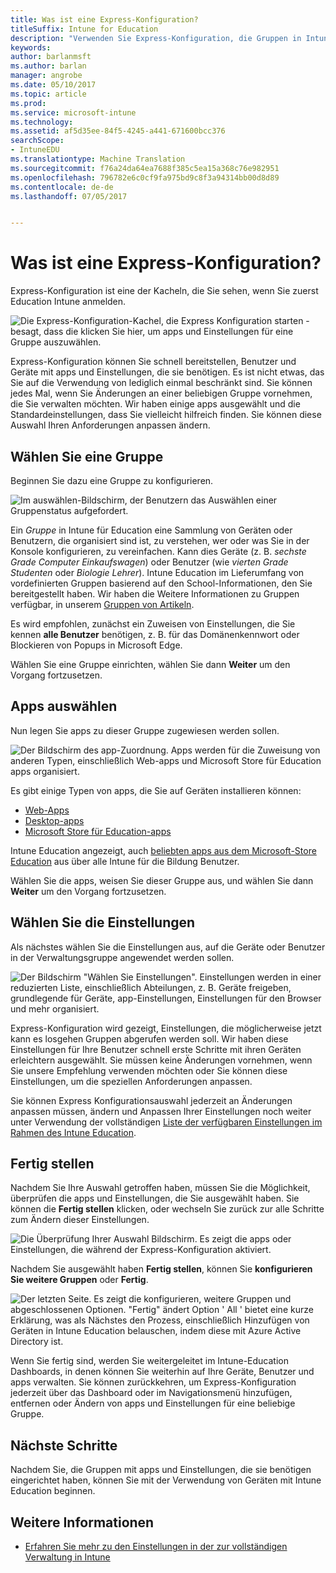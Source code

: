 ```yaml
---
title: Was ist eine Express-Konfiguration?
titleSuffix: Intune for Education
description: "Verwenden Sie Express-Konfiguration, die Gruppen in Intune für die Bildung schnell einzurichten."
keywords: 
author: barlanmsft
ms.author: barlan
manager: angrobe
ms.date: 05/10/2017
ms.topic: article
ms.prod: 
ms.service: microsoft-intune
ms.technology: 
ms.assetid: af5d35ee-84f5-4245-a441-671600bcc376
searchScope:
- IntuneEDU
ms.translationtype: Machine Translation
ms.sourcegitcommit: f76a24da64ea7688f385c5ea15a368c76e982951
ms.openlocfilehash: 796782e6c0cf9fa975bd9c8f3a94314bb00d8d89
ms.contentlocale: de-de
ms.lasthandoff: 07/05/2017


---
```


# <a name="what-is-express-configuration"></a>Was ist eine Express-Konfiguration?

Express-Konfiguration ist eine der Kacheln, die Sie sehen, wenn Sie zuerst Education Intune anmelden.

  ![Die Express-Konfiguration-Kachel, die Express Konfiguration starten - besagt, dass die klicken Sie hier, um apps und Einstellungen für eine Gruppe auszuwählen.](./media/express-config-001-launch-tile.png)

Express-Konfiguration können Sie schnell bereitstellen, Benutzer und Geräte mit apps und Einstellungen, die sie benötigen. Es ist nicht etwas, das Sie auf die Verwendung von lediglich einmal beschränkt sind. Sie können jedes Mal, wenn Sie Änderungen an einer beliebigen Gruppe vornehmen, die Sie verwalten möchten. Wir haben einige apps ausgewählt und die Standardeinstellungen, dass Sie vielleicht hilfreich finden. Sie können diese Auswahl Ihren Anforderungen anpassen ändern.

## <a name="choose-a-group"></a>Wählen Sie eine Gruppe

Beginnen Sie dazu eine Gruppe zu konfigurieren.

  ![Im auswählen-Bildschirm, der Benutzern das Auswählen einer Gruppenstatus aufgefordert.](./media/express-config-004-choose-group.png)

Ein _Gruppe_ in Intune für Education eine Sammlung von Geräten oder Benutzern, die organisiert sind ist, zu verstehen, wer oder was Sie in der Konsole konfigurieren, zu vereinfachen. Kann dies Geräte (z. B. _sechste Grade Computer Einkaufswagen_) oder Benutzer (wie _vierten Grade Studenten_ oder _Biologie Lehrer_). Intune Education im Lieferumfang von vordefinierten Gruppen basierend auf den School-Informationen, den Sie bereitgestellt haben. Wir haben die Weitere Informationen zu Gruppen verfügbar, in unserem [Gruppen von Artikeln](what-are-groups.md).

Es wird empfohlen, zunächst ein Zuweisen von Einstellungen, die Sie kennen **alle Benutzer** benötigen, z. B. für das Domänenkennwort oder Blockieren von Popups in Microsoft Edge.

Wählen Sie eine Gruppe einrichten, wählen Sie dann **Weiter** um den Vorgang fortzusetzen.

## <a name="choose-apps"></a>Apps auswählen

Nun legen Sie apps zu dieser Gruppe zugewiesen werden sollen.

  ![Der Bildschirm des app-Zuordnung. Apps werden für die Zuweisung von anderen Typen, einschließlich Web-apps und Microsoft Store für Education apps organisiert.](./media/express-config-005-choose-apps.png)

Es gibt einige Typen von apps, die Sie auf Geräten installieren können:

* [Web-Apps](how-to-add-apps.md#add-web-apps)
* [Desktop-apps](how-to-add-apps.md#add-desktop-apps)
* [Microsoft Store für Education-apps](acquire-store-apps.md)

Intune Education angezeigt, auch [beliebten apps aus dem Microsoft-Store Education](how-to-add-apps.md#add-popular-apps) aus über alle Intune für die Bildung Benutzer.

Wählen Sie die apps, weisen Sie dieser Gruppe aus, und wählen Sie dann **Weiter** um den Vorgang fortzusetzen.

## <a name="choose-settings"></a>Wählen Sie die Einstellungen

Als nächstes wählen Sie die Einstellungen aus, auf die Geräte oder Benutzer in der Verwaltungsgruppe angewendet werden sollen.

  ![Der Bildschirm "Wählen Sie Einstellungen". Einstellungen werden in einer reduzierten Liste, einschließlich Abteilungen, z. B. Geräte freigeben, grundlegende für Geräte, app-Einstellungen, Einstellungen für den Browser und mehr organisiert.](./media/express-config-006-choose-settings.png)

Express-Konfiguration wird gezeigt, Einstellungen, die möglicherweise jetzt kann es losgehen Gruppen abgerufen werden soll. Wir haben diese Einstellungen für Ihre Benutzer schnell erste Schritte mit ihren Geräten erleichtern ausgewählt. Sie müssen keine Änderungen vornehmen, wenn Sie unsere Empfehlung verwenden möchten oder Sie können diese Einstellungen, um die speziellen Anforderungen anpassen.

Sie können Express Konfigurationsauswahl jederzeit an Änderungen anpassen müssen, ändern und Anpassen Ihrer Einstellungen noch weiter unter Verwendung der vollständigen [Liste der verfügbaren Einstellungen im Rahmen des Intune Education](available-settings.md).

## <a name="finish-up"></a>Fertig stellen

Nachdem Sie Ihre Auswahl getroffen haben, müssen Sie die Möglichkeit, überprüfen die apps und Einstellungen, die Sie ausgewählt haben. Sie können die **Fertig stellen** klicken, oder wechseln Sie zurück zur alle Schritte zum Ändern dieser Einstellungen.

  ![Die Überprüfung Ihrer Auswahl Bildschirm. Es zeigt die apps oder Einstellungen, die während der Express-Konfiguration aktiviert.](./media/express-config-007-save-changes.png)

Nachdem Sie ausgewählt haben **Fertig stellen**, können Sie **konfigurieren Sie weitere Gruppen** oder **Fertig**.

  ![Der letzten Seite. Es zeigt die konfigurieren, weitere Gruppen und abgeschlossenen Optionen. "Fertig" ändert Option ' All ' bietet eine kurze Erklärung, was als Nächstes den Prozess, einschließlich Hinzufügen von Geräten in Intune Education belauschen, indem diese mit Azure Active Directory ist.](./media/express-config-008-all-done.png)

Wenn Sie fertig sind, werden Sie weitergeleitet im Intune-Education Dashboards, in denen können Sie weiterhin auf Ihre Geräte, Benutzer und apps verwalten. Sie können zurückkehren, um Express-Konfiguration jederzeit über das Dashboard oder im Navigationsmenü hinzufügen, entfernen oder Ändern von apps und Einstellungen für eine beliebige Gruppe.

## <a name="next-steps"></a>Nächste Schritte

Nachdem Sie, die Gruppen mit apps und Einstellungen, die sie benötigen eingerichtet haben, können Sie mit der Verwendung von Geräten mit Intune Education beginnen.

## <a name="find-out-more"></a>Weitere Informationen
- [Erfahren Sie mehr zu den Einstellungen in der zur vollständigen Verwaltung in Intune](https://docs.microsoft.com/intune/deploy-use/manage-settings-and-features-on-your-devices-with-microsoft-intune-policies)

